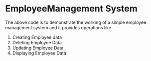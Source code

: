 # EmployeeManagement System
The above code is to demonstrate the working of a simple employee management system and it provides operations like
1. Creating Employee data
2. Deleting Employee Data
3. Updating Employee Data
4. Displaying Employee Data
